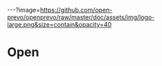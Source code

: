 ---?image=https://github.com/open-prevo/openprevo/raw/master/doc/assets/img/logo-large.png&size=contain&opacity=40

### 
# Open
